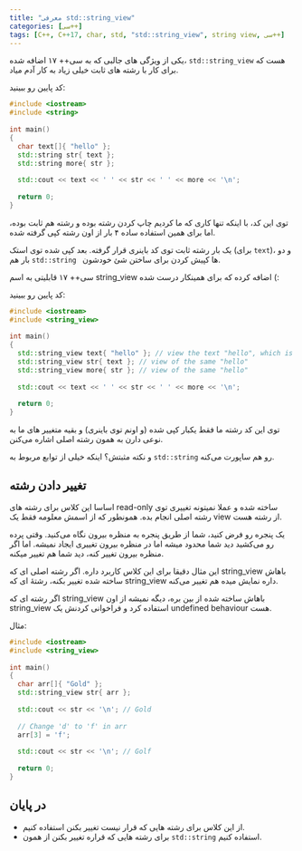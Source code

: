 ```yaml
---
title: "معرفی std::string_view"
categories: [سی++]
tags: [C++, C++17, char, std, "std::string_view", string view, سی++]
---
```



یکی از ویژگی های جالبی که به سی++ ۱۷ اضافه شده، `std::string_view` هست که برای کار با رشته های ثابت خیلی زیاد به کار آدم میاد.

کد پایین رو ببینید:

```cpp
#include <iostream>
#include <string>
  
int main()
{
  char text[]{ "hello" };
  std::string str{ text };
  std::string more{ str };
  
  std::cout << text << ' ' << str << ' ' << more << '\n';
  
  return 0;
}
```

توی این کد، با اینکه تنها کاری که ما کردیم چاپ کردن رشته بوده و رشته 
هم ثابت بوده، اما برای همین استفاده ساده ۴ بار از اون رشته کپی گرفته 
شده.

یک بار رشته ثابت توی کد باینری قرار گرفته. بعد کپی شده توی استک (برای `text`)، و دو بار هم `std::string ` ها کپیش کردن برای ساختن شئ خودشون.

سی++ ۱۷ قابلیتی به اسم string_view اضافه کرده که برای همینکار درست شده (:

کد پایین رو ببینید:

```cpp
#include <iostream>
#include <string_view>
  
int main()
{
  std::string_view text{ "hello" }; // view the text "hello", which is stored in the binary
  std::string_view str{ text }; // view of the same "hello"
  std::string_view more{ str }; // view of the same "hello"
  
  std::cout << text << ' ' << str << ' ' << more << '\n';
  
  return 0;
}
```

توی این کد رشته ما فقط یکبار کپی شده (و اونم توی باینری) و بقیه متغییر های ما به نوعی دارن به همون رشته اصلی اشاره می‌کنن.

و نکته مثبتش؟ اینکه خیلی از توابع مربوط به `std::string` رو هم ساپورت می‌کنه.

## تغییر دادن رشته

اساسا این کلاس برای رشته های read-only ساخته شده و عملا نمیتونه 
تغییری توی رشته اصلی انجام بده. همونطور که از اسمش معلومه فقط یک view از
رشته هست.

یک پنجره رو فرض کنید، شما از طریق پنجره به منظره بیرون نگاه می‌کنید. 
وقتی پرده رو می‌کشید دید شما محدود میشه اما در منظره بیرون تغییری ایجاد 
نمیشه. اما اگر منظره بیرون تغییر کنه، دید شما هم تغییر میکنه.

این مثال دقیقا برای این کلاس کاربرد داره. اگر رشته اصلی ای که 
string_view باهاش ساخته شده تغییر بکنه، رشتهٔ ای که string_view داره 
نمایش میده هم تغییر می‌کنه.

اگر رشته ای که string_view باهاش ساخته شده از بین بره، دیگه نمیشه از 
اون string_view استفاده کرد و فراخوانی کردنش یک undefined behaviour هست.

مثال:

```cpp
#include <iostream>
#include <string_view>
  
int main()
{
  char arr[]{ "Gold" };
  std::string_view str{ arr };
  
  std::cout << str << '\n'; // Gold
  
  // Change 'd' to 'f' in arr
  arr[3] = 'f';
  
  std::cout << str << '\n'; // Golf
  
  return 0;
}
```

## در پایان

+ از این کلاس برای رشته هایی که قرار نیست تغییر بکنن استفاده کنیم.
+ برای رشته هایی که قراره تغییر بکنن از همون `std::string` استفاده کنیم.

